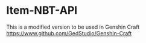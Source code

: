 # Item-NBT-API
This is a modified version to be used in Genshin Craft\
https://www.github.com/GedStudio/Genshin-Craft